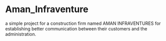 # Aman_Infraventure

a simple project for a construction firm named AMAN INFRAVENTURES for establishing better communication between their customers 
and the administration.
